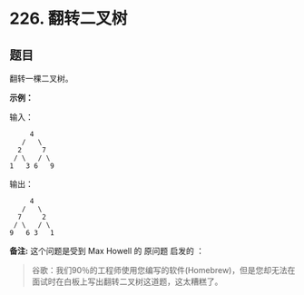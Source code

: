 # 226. 翻转二叉树

## 题目

翻转一棵二叉树。

**示例：**

输入：
```
     4
   /   \
  2     7
 / \   / \
1   3 6   9
```
输出：
```
     4
   /   \
  7     2
 / \   / \
9   6 3   1
```
**备注:**
这个问题是受到 Max Howell 的 原问题 启发的 ：

>谷歌：我们90％的工程师使用您编写的软件(Homebrew)，但是您却无法在面试时在白板上写出翻转二叉树这道题，这太糟糕了。
